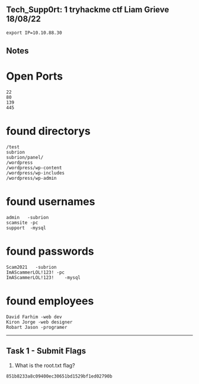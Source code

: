 Tech_Supp0rt: 1 tryhackme ctf
Liam Grieve 18/08/22
------------------------------
`export IP=10.10.88.30`

## Notes
# Open Ports
```
22
80
139
445
```
# found directorys
```
/test
subrion
subrion/panel/
/wordpress
/wordpress/wp-content
/wordpress/wp-includes
/wordpress/wp-admin
```
# found usernames
```
admin   -subrion
scamsite -pc
support  -mysql
```
# found passwords
```
Scam2021   -subrion
ImAScammerLOL!123! -pc
ImAScammerLOL!123!    -mysql
```
# found employees
```
David Farhim -web dev
Kiron Jorge -web designer
Robart Jason -programer
```
-----------------------
## Task 1 -  Submit Flags
1. What is the root.txt flag?
```
851b8233a8c09400ec30651bd1529bf1ed02790b
```